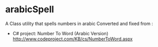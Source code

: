 # arabicSpell
A Class utility that spells numbers in arabic
Converted and fixed from :
  * C# project: Number To Word (Arabic Version) http://www.codeproject.com/KB/cs/NumberToWord.aspx
